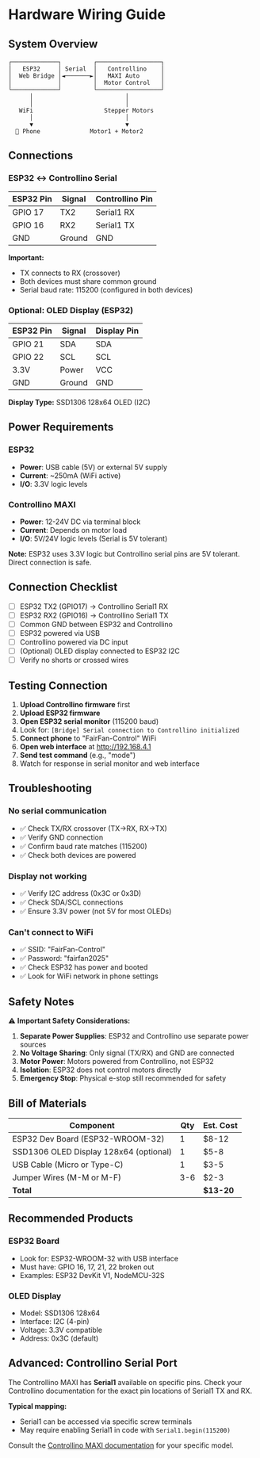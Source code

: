 # Hardware Wiring Guide

## System Overview

```
┌─────────────┐         ┌──────────────────┐
│   ESP32     │ Serial  │   Controllino    │
│  Web Bridge │◄───────►│   MAXI Auto      │
│             │         │  Motor Control   │
└─────────────┘         └──────────────────┘
      │                          │
      │                          │
   WiFi                    Stepper Motors
      │                          │
      ▼                          ▼
  📱 Phone              Motor1 + Motor2
```

## Connections

### ESP32 ↔ Controllino Serial

| ESP32 Pin | Signal | Controllino Pin |
|-----------|--------|-----------------|
| GPIO 17   | TX2    | Serial1 RX      |
| GPIO 16   | RX2    | Serial1 TX      |
| GND       | Ground | GND             |

**Important:** 
- TX connects to RX (crossover)
- Both devices must share common ground
- Serial baud rate: 115200 (configured in both devices)

### Optional: OLED Display (ESP32)

| ESP32 Pin | Signal | Display Pin |
|-----------|--------|-------------|
| GPIO 21   | SDA    | SDA         |
| GPIO 22   | SCL    | SCL         |
| 3.3V      | Power  | VCC         |
| GND       | Ground | GND         |

**Display Type:** SSD1306 128x64 OLED (I2C)

## Power Requirements

### ESP32
- **Power**: USB cable (5V) or external 5V supply
- **Current**: ~250mA (WiFi active)
- **I/O**: 3.3V logic levels

### Controllino MAXI
- **Power**: 12-24V DC via terminal block
- **Current**: Depends on motor load
- **I/O**: 5V/24V logic levels (Serial is 5V tolerant)

**Note:** ESP32 uses 3.3V logic but Controllino serial pins are 5V tolerant. Direct connection is safe.

## Connection Checklist

- [ ] ESP32 TX2 (GPIO17) → Controllino Serial1 RX
- [ ] ESP32 RX2 (GPIO16) → Controllino Serial1 TX
- [ ] Common GND between ESP32 and Controllino
- [ ] ESP32 powered via USB
- [ ] Controllino powered via DC input
- [ ] (Optional) OLED display connected to ESP32 I2C
- [ ] Verify no shorts or crossed wires

## Testing Connection

1. **Upload Controllino firmware** first
2. **Upload ESP32 firmware**
3. **Open ESP32 serial monitor** (115200 baud)
4. Look for: `[Bridge] Serial connection to Controllino initialized`
5. **Connect phone** to "FairFan-Control" WiFi
6. **Open web interface** at http://192.168.4.1
7. **Send test command** (e.g., "mode")
8. Watch for response in serial monitor and web interface

## Troubleshooting

### No serial communication
- ✅ Check TX/RX crossover (TX→RX, RX→TX)
- ✅ Verify GND connection
- ✅ Confirm baud rate matches (115200)
- ✅ Check both devices are powered

### Display not working
- ✅ Verify I2C address (0x3C or 0x3D)
- ✅ Check SDA/SCL connections
- ✅ Ensure 3.3V power (not 5V for most OLEDs)

### Can't connect to WiFi
- ✅ SSID: "FairFan-Control"
- ✅ Password: "fairfan2025"
- ✅ Check ESP32 has power and booted
- ✅ Look for WiFi network in phone settings

## Safety Notes

⚠️ **Important Safety Considerations:**

1. **Separate Power Supplies**: ESP32 and Controllino use separate power sources
2. **No Voltage Sharing**: Only signal (TX/RX) and GND are connected
3. **Motor Power**: Motors powered from Controllino, not ESP32
4. **Isolation**: ESP32 does not control motors directly
5. **Emergency Stop**: Physical e-stop still recommended for safety

## Bill of Materials

| Component | Qty | Est. Cost |
|-----------|-----|-----------|
| ESP32 Dev Board (ESP32-WROOM-32) | 1 | $8-12 |
| SSD1306 OLED Display 128x64 (optional) | 1 | $5-8 |
| USB Cable (Micro or Type-C) | 1 | $3-5 |
| Jumper Wires (M-M or M-F) | 3-6 | $2-3 |
| **Total** | | **$13-20** |

## Recommended Products

### ESP32 Board
- Look for: ESP32-WROOM-32 with USB interface
- Must have: GPIO 16, 17, 21, 22 broken out
- Examples: ESP32 DevKit V1, NodeMCU-32S

### OLED Display
- Model: SSD1306 128x64
- Interface: I2C (4-pin)
- Voltage: 3.3V compatible
- Address: 0x3C (default)

## Advanced: Controllino Serial Port

The Controllino MAXI has **Serial1** available on specific pins. Check your Controllino documentation for the exact pin locations of Serial1 TX and RX.

**Typical mapping:**
- Serial1 can be accessed via specific screw terminals
- May require enabling Serial1 in code with `Serial1.begin(115200)`

Consult the [Controllino MAXI documentation](https://www.controllino.com/controllino-maxi/) for your specific model.
